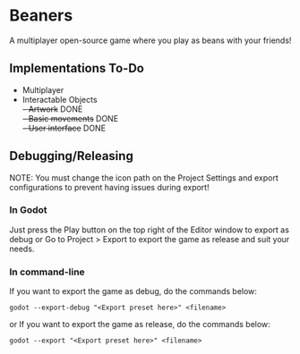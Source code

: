# Beaners
A multiplayer open-source game where you play as beans with your friends!

## Implementations To-Do
- Multiplayer             
- Interactable Objects          
~~- Artwork~~ DONE            
~~- Basic movements~~ DONE             
~~- User interface~~ DONE             

## Debugging/Releasing
NOTE: You must change the icon path on the Project Settings and export configurations to prevent having issues during export!

### In Godot
Just press the Play button on the top right of the Editor window to export as debug
or Go to Project > Export to export the game as release and suit your needs.

### In command-line
If you want to export the game as debug, do the commands below:
```
godot --export-debug "<Export preset here>" <filename>
```

or If you want to export the game as release, do the commands below:
```
godot --export "<Export preset here>" <filename>
